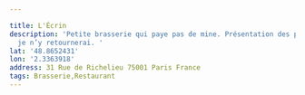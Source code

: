 ```yaml
---

title: L'Écrin
description: 'Petite brasserie qui paye pas de mine. Présentation des plats sommaire,
  je n’y retournerai. '
lat: '48.8652431'
lon: '2.3363918'
address: 31 Rue de Richelieu 75001 Paris France
tags: Brasserie,Restaurant
---
```

